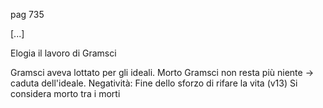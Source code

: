 pag 735 

[...]

Elogia il lavoro di Gramsci 

Gramsci aveva lottato per gli ideali. Morto Gramsci non resta più niente -> caduta dell'ideale. 
Negatività: Fine dello sforzo di rifare la vita (v13)
Si considera morto tra i morti 

